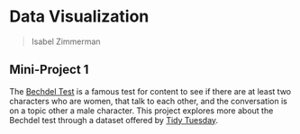 # Data Visualization 

> Isabel Zimmerman

## Mini-Project 1

The [Bechdel Test](https://en.wikipedia.org/wiki/Bechdel_test) is a famous test for content to see if there are at least two characters who are women, that talk to each other, and the conversation is on a topic other a male character. This project explores more about the Bechdel test through a dataset offered by [Tidy Tuesday](https://github.com/rfordatascience/tidytuesday/tree/master/data/2021/2021-03-09).


